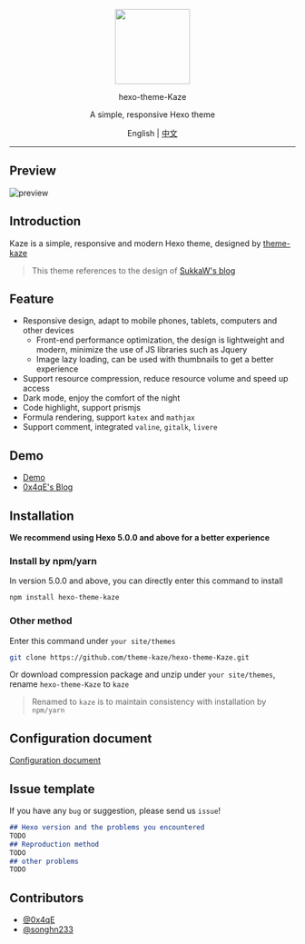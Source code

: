 <p align="center">
  <img src="https://avatars3.githubusercontent.com/u/68339006?s=200&v=4" width="132">
</p>
<p align="center">hexo-theme-Kaze</p>
<p align="center">A simple, responsive Hexo theme</p>
<p align="center">English | <a href="README_zh.md">中文</a></p>

---
## Preview

![preview](https://img.songhn.com/img/gallery.png?imageslim)

## Introduction

Kaze is a simple, responsive and modern Hexo theme, designed by [theme-kaze](https://github.com/theme-kaze)

> This theme references to the design of [SukkaW's blog](https://blog.skk.moe/)

## Feature

+ Responsive design, adapt to mobile phones, tablets, computers and other devices
  + Front-end performance optimization, the design is lightweight and modern, minimize the use of JS libraries such as Jquery
  + Image lazy loading, can be used with thumbnails to get a better experience
+ Support resource compression, reduce resource volume and speed up access
+ Dark mode, enjoy the comfort of the night
+ Code highlight, support prismjs
+ Formula rendering, support `katex` and `mathjax`
+ Support comment, integrated `valine`, `gitalk`, `livere`

## Demo

+ [Demo](https://demo.theme-kaze.top/)
+ [0x4qE's Blog](https://0727.site)

## Installation

**We recommend using Hexo 5.0.0 and above for a better experience**

### Install by npm/yarn

In version 5.0.0 and above, you can directly enter this command to install

```bash
npm install hexo-theme-kaze
```

### Other method

Enter this command under `your site/themes`

```bash
git clone https://github.com/theme-kaze/hexo-theme-Kaze.git
```

Or download compression package and unzip under `your site/themes`, rename `hexo-theme-Kaze` to `kaze`

> Renamed to `kaze` is to maintain consistency with installation by `npm/yarn`

## Configuration document

[Configuration document](https://demo.theme-kaze.top/document/)

## Issue template

If you have any `bug` or suggestion, please send us `issue`!

```markdown
## Hexo version and the problems you encountered
TODO
## Reproduction method
TODO
## other problems
TODO
```

## Contributors

+ [@0x4qE](https://github.com/0x4qE)
+ [@songhn233](https://github.com/songhn233)
